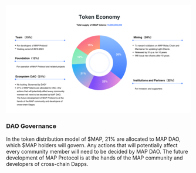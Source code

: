 
![](tokenomics.png)

### DAO Governance

In the token distribution model of $MAP, 21% are allocated to MAP DAO, which $MAP holders will govern. Any actions that will potentially affect every community member will need to be decided by MAP DAO. The future development of MAP Protocol is at the hands of the MAP community and developers of cross-chain Dapps.
